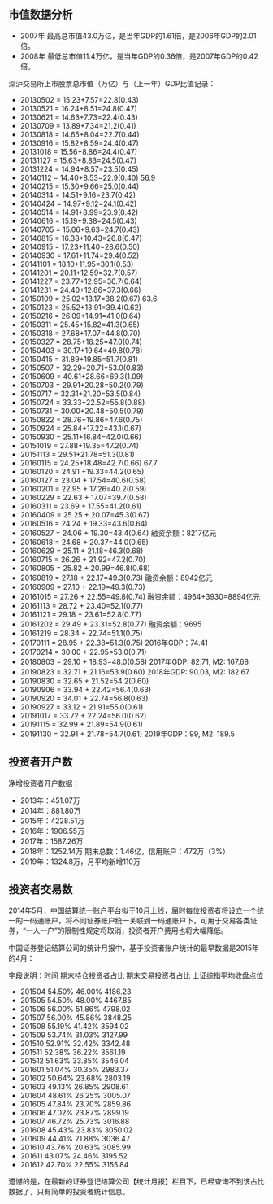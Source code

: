 ## 市值数据分析

- 2007年  最高总市值43.0万亿，是当年GDP的1.61倍，是2006年GDP的2.01倍。
- 2008年  最低总市值11.4万亿，是当年GDP的0.36倍，是2007年GDP的0.42倍。

深沪交易所上市股票总市值（万亿）与（上一年）GDP比值记录：

- 20130502 = 15.23+7.57=22.8(0.43)
- 20130521 = 16.24+8.51=24.8(0.47)
- 20130621 = 14.63+7.73=22.4(0.43)
- 20130709 = 13.89+7.34=21.2(0.41)
- 20130818 = 14.65+8.04=22.7(0.44)
- 20130916 = 15.82+8.59=24.4(0.47)
- 20131018 = 15.56+8.86=24.4(0.47)
- 20131127 = 15.63+8.83=24.5(0.47)
- 20131224 = 14.94+8.57=23.5(0.45)
- 20140112 = 14.40+8.53=22.9(0.40)   56.9
- 20140215 = 15.30+9.66=25.0(0.44)
- 20140314 = 14.51+9.16=23.7(0.42)
- 20140424 = 14.97+9.12=24.1(0.42)
- 20140514 = 14.91+8.99=23.9(0.42)
- 20140616 = 15.19+9.38=24.5(0.43)
- 20140705 = 15.06+9.63=24.7(0.43)
- 20140815 = 16.38+10.43=26.8(0.47)
- 20140915 = 17.23+11.40=28.6(0.50)
- 20140930 = 17.61+11.74=29.4(0.52)
- 20141101 = 18.10+11.95=30.1(0.53)
- 20141201 = 20.11+12.59=32.7(0.57)
- 20141227 = 23.77+12.95=36.7(0.64)
- 20141231 = 24.40+12.86=37.3(0.66)
- 20150109 = 25.02+13.17=38.2(0.67)  63.6
- 20150123 = 25.52+13.91=39.4(0.62)
- 20150216 = 26.09+14.91=41.0(0.64)
- 20150311 = 25.45+15.82=41.3(0.65)
- 20150318 = 27.68+17.07=44.8(0.70)
- 20150327 = 28.75+18.25=47.0(0.74)
- 20150403 = 30.17+19.64=49.8(0.78)
- 20150415 = 31.89+19.85=51.7(0.81)
- 20150507 = 32.29+20.71=53.0(0.83)
- 20150609 = 40.61+28.66=69.3(1.09)
- 20150703 = 29.91+20.28=50.2(0.79)
- 20150717 = 32.31+21.20=53.5(0.84)
- 20150724 = 33.33+22.52=55.8(0.88)
- 20150731 = 30.00+20.48=50.5(0.79)
- 20150822 = 28.76+19.86=47.6(0.75)
- 20150924 = 25.84+17.22=43.1(0.67)
- 20150930 = 25.11+16.84=42.0(0.66)
- 20151019 = 27.88+19.35=47.2(0.74)
- 20151113 = 29.51+21.78=51.3(0.81)
- 20160115 = 24.25+18.48=42.7(0.66) 67.7
- 20160120 = 24.91 +19.33=44.2(0.65)
- 20160127 = 23.04 + 17.54=40.6(0.58)
- 20160201 = 22.95 + 17.26=40.2(0.59)
- 20160229 = 22.63 + 17.07=39.7(0.58)
- 20160311 = 23.69 + 17.55=41.2(0.61)
- 20160409 = 25.25 + 20.07=45.3(0.67)
- 20160516 = 24.24 + 19.33=43.6(0.64)
- 20160527 = 24.06 + 19.30=43.4(0.64) 融资余额：8217亿元
- 20160618 = 24.68 + 20.37=44.0(0.65) 
- 20160629 = 25.11 + 21.18=46.3(0.68)
- 20160715 = 26.26 + 21.92=47.2(0.70)
- 20160805 = 25.82 + 20.99=46.8(0.68)
- 20160819 = 27.18 + 22.17=49.3(0.73) 融资余额：8942亿元
- 20160909 = 27.10 + 22.19=49.3(0.73)
- 20161015 = 27.26 + 22.55=49.8(0.74) 融资余额：4964+3930=8894亿元
- 20161113 = 28.72 + 23.40=52.1(0.77)
- 20161121 = 29.18 + 23.61=52.8(0.77)
- 20161202 = 29.49 + 23.31=52.8(0.77) 融资余额：9695
- 20161219 = 28.34 + 22.74=51.1(0.75)
- 20170111 = 28.95 + 22.38=51.3(0.75) 2016年GDP：74.41
- 20170214 = 30.00 + 22.95=53.0(0.71)
- 20180803 = 29.10 + 18.93=48.0(0.58) 2017年GDP: 82.71, M2: 167.68
- 20190823 = 32.71 + 21.16=53.9(0.60) 2018年GDP: 90.03, M2: 182.67
- 20190830 = 32.65 + 21.52=54.2(0.60)
- 20190906 = 33.94 + 22.42=56.4(0.63)
- 20190920 = 34.01 + 22.74=56.8(0.63)
- 20190927 = 33.12 + 21.91=55.0(0.61)
- 20191017 = 33.72 + 22.24=56.0(0.62)
- 20191115 = 32.99 + 21.89=54.9(0.61)
- 20191130 = 32.91 + 21.78=54.7(0.61) 2019年GDP：99, M2: 189.5

## 投资者开户数

净增投资者开户数据：

- 2013年：451.07万
- 2014年：881.80万
- 2015年：4228.51万
- 2016年：1906.55万
- 2017年：1587.26万
- 2018年：1252.14万 期末总数：1.46亿，信用账户：472万（3%）
- 2019年：1324.8万，月平均新增110万

## 投资者交易数

2014年5月，中国结算统一账户平台拟于10月上线，届时每位投资者将设立一个统一的一码通账户，将不同证券账户统一关联到一码通账户下，可用于交易各类证券，“一人一户”的限制性规定将取消，投资者开户费用也将大幅降低。

中国证券登记结算公司的统计月报中，基于投资者账户统计的最早数据是2015年的4月：

字段说明：时间 期末持仓投资者占比 期末交易投资者占比 上证综指平均收盘点位

- 201504 54.50% 46.00% 4186.23
- 201505 54.50% 48.00% 4467.85
- 201506 56.00% 51.86% 4798.02
- 201507 56.00% 45.86% 3848.25
- 201508 55.19% 41.42% 3594.02
- 201509 53.74% 31.03% 3127.99
- 201510 52.91% 32.42% 3342.48
- 201511 52.38% 36.22% 3561.19
- 201512 51.63% 33.85% 3546.04
- 201601 51.04% 30.35% 2983.37
- 201602 50.64% 23.68% 2803.19
- 201603 49.13% 26.85% 2908.61
- 201604 48.61% 26.25% 3005.07
- 201605 47.84% 23.70% 2859.86
- 201606 47.02% 23.87% 2899.19
- 201607 46.72% 25.73% 3016.88
- 201608 45.43% 23.83% 3050.02
- 201609 44.41% 21.88% 3036.47
- 201610 43.76% 20.63% 3085.99
- 201611 43.07% 24.46% 3195.52
- 201612 42.70% 22.55% 3155.84

遗憾的是，在最新的证券登记结算公司【统计月报】栏目下，已经查询不到该占比数据了，只有简单的投资者统计信息。